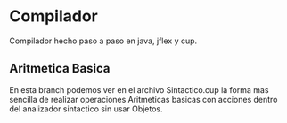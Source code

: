 # Compilador

Compilador hecho paso a paso en java, jflex y cup.

## Aritmetica Basica

En esta branch podemos ver en el archivo Sintactico.cup la forma mas sencilla de realizar operaciones Aritmeticas basicas con acciones dentro del analizador sintactico sin usar Objetos.
